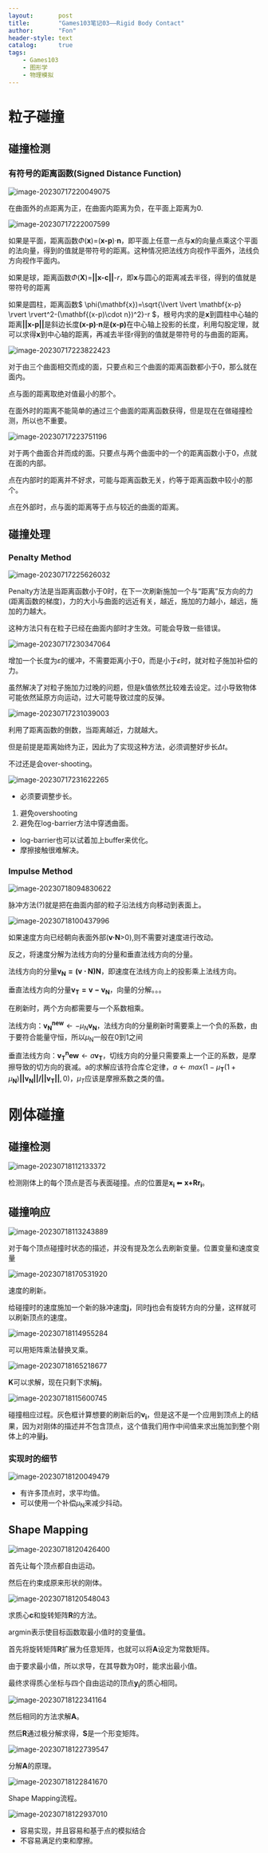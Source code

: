 ```yaml
---
layout:       post
title:        "Games103笔记03——Rigid Body Contact"
author:       "Fon"
header-style: text
catalog:      true
tags:
    - Games103
    - 图形学
    - 物理模拟
---
```




# 粒子碰撞

## 碰撞检测

### 有符号的距离函数(Signed Distance Function)

![image-20230717220049075](https://raw.githubusercontent.com/achmli/achmli.github.io/master/img/Games103/03/image-20230717220049075.png)

在曲面外的点距离为正，在曲面内距离为负，在平面上距离为0.

![image-20230717222007599](https://raw.githubusercontent.com/achmli/achmli.github.io/master/img/Games103/03/image-20230717222007599.png)

如果是平面，距离函数<em>Φ</em>(<strong>x</strong>)=(<strong>x-p</strong>)·<strong>n</strong>，即平面上任意一点与<strong>x</strong>的向量点乘这个平面的法向量，得到的值就是带符号的距离。这种情况把法线方向视作平面外，法线负方向视作平面内。

如果是球，距离函数<em>Φ</em>(<strong>X</strong>)=<strong>||x-c||</strong>-<em>r</em>，即<strong>x</strong>与圆心的距离减去半径，得到的值就是带符号的距离

如果是圆柱，距离函数$ \phi(\mathbf{x})=\sqrt{\lvert \lvert \mathbf{x-p} \rvert \rvert^2-(\mathbf{(x-p)\cdot n})^2}-r $，根号内求的是<strong>x</strong>到圆柱中心轴的距离<strong>||x-p||</strong>是斜边长度<strong>(x-p)·n</strong>是<strong>(x-p)</strong>在中心轴上投影的长度，利用勾股定理，就可以求得<strong>x</strong>到中心轴的距离，再减去半径r得到的值就是带符号的与曲面的距离。

![image-20230717223822423](https://raw.githubusercontent.com/achmli/achmli.github.io/master/img/Games103/03/image-20230717223822423.png)

对于由三个曲面相交而成的面，只要点和三个曲面的距离函数都小于0，那么就在面内。

点与面的距离取绝对值最小的那个。

在面外时的距离不能简单的通过三个曲面的距离函数获得，但是现在在做碰撞检测，所以也不重要。

![image-20230717223751196](https://raw.githubusercontent.com/achmli/achmli.github.io/master/img/Games103/03/image-20230717223751196.png)

对于两个曲面合并而成的面。只要点与两个曲面中的一个的距离函数小于0，点就在面的内部。

点在内部时的距离并不好求，可能与距离函数无关，约等于距离函数中较小的那个。

点在外部时，点与面的距离等于点与较近的曲面的距离。

## 碰撞处理

### Penalty Method

![image-20230717225626032](https://raw.githubusercontent.com/achmli/achmli.github.io/master/img/Games103/03/image-20230717225626032.png)

Penalty方法是当距离函数小于0时，在下一次刷新施加一个与“距离”反方向的力(距离函数的梯度)，力的大小与曲面的远近有关，越近，施加的力越小，越远，施加的力越大。

这种方法只有在粒子已经在曲面内部时才生效。可能会导致一些错误。

![image-20230717230347064](https://raw.githubusercontent.com/achmli/achmli.github.io/master/img/Games103/03/image-20230717230347064.png)

增加一个长度为<em>ε</em>的缓冲，不需要距离小于0，而是小于<em>ε</em>时，就对粒子施加补偿的力。

虽然解决了对粒子施加力过晚的问题，但是k值依然比较难去设定。过小导致物体可能依然延原方向运动，过大可能导致过度的反弹。

![image-20230717231039003](https://raw.githubusercontent.com/achmli/achmli.github.io/master/img/Games103/03/image-20230717231039003.png)

利用了距离函数的倒数，当距离越近，力就越大。

但是前提是距离始终为正，因此为了实现这种方法，必须调整好步长<em>Δt</em>。

不过还是会over-shooting。

![image-20230717231622265](https://raw.githubusercontent.com/achmli/achmli.github.io/master/img/Games103/03/image-20230717231622265.png)

+ 必须要调整步长。

1. 避免overshooting
2. 避免在log-barrier方法中穿透曲面。

+ log-barrier也可以试着加上buffer来优化。
+ 摩擦接触很难解决。

### Impulse Method

![image-20230718094830622](https://raw.githubusercontent.com/achmli/achmli.github.io/master/img/Games103/03/image-20230718094830622.png)

脉冲方法(?)就是把在曲面内部的粒子沿法线方向移动到表面上。

![image-20230718100437996](https://raw.githubusercontent.com/achmli/achmli.github.io/master/img/Games103/03/image-20230718100437996.png)

如果速度方向已经朝向表面外部(<strong>v·N</strong>>0),则不需要对速度进行改动。

反之，将速度分解为法线方向的分量和垂直法线方向的分量。

法线方向的分量$\mathbf{v_N=(v\cdot N)N}$，即速度在法线方向上的投影乘上法线方向。

垂直法线方向的分量$\mathbf{v_T=v-v_N}$，向量的分解。。。

在刷新时，两个方向都需要与一个系数相乘。

法线方向：$\mathbf{v_N^{new}}\leftarrow - \mu_N\mathbf{v_N}$，法线方向的分量刷新时需要乘上一个负的系数，由于要符合能量守恒，所以<em>μ</em><sub>N</sub>一般在0到1之间

垂直法线方向：$\mathbf{v_T^new}\leftarrow a\mathbf{v_T}$，切线方向的分量只需要乘上一个正的系数，是摩擦导致的切方向的衰减。a的求解应该符合库仑定律，$a\leftarrow max(1-\mu _\mathbf{T}(1+\mu_\mathbf{N})\mathbf{\lvert \lvert v_N \rvert \rvert / \lvert \lvert v_T \rvert \rvert},0)$，<em>μ<sub>T</sub></em>应该是摩擦系数之类的值。

# 刚体碰撞

## 碰撞检测

![image-20230718112133372](https://raw.githubusercontent.com/achmli/achmli.github.io/master/img/Games103/03/image-20230718112133372.png)

检测刚体上的每个顶点是否与表面碰撞。点的位置是<strong>x<sub>i</sub></strong> ⬅ <strong>x+Rr<sub>i</sub></strong>。

## 碰撞响应

![image-20230718113243889](https://raw.githubusercontent.com/achmli/achmli.github.io/master/img/Games103/03/image-20230718113243889.png)

对于每个顶点碰撞时状态的描述，并没有提及怎么去刷新变量。位置变量和速度变量

![image-20230718170531920](https://raw.githubusercontent.com/achmli/achmli.github.io/master/img/Games103/03/image-20230718170531920.png)

速度的刷新。

给碰撞时的速度施加一个新的脉冲速度<strong>j</strong>，同时<strong>j</strong>也会有旋转方向的分量，这样就可以刷新顶点的速度。

![image-20230718114955284](https://raw.githubusercontent.com/achmli/achmli.github.io/master/img/Games103/03/image-20230718114955284.png)

可以用矩阵乘法替换叉乘。

![image-20230718165218677](https://raw.githubusercontent.com/achmli/achmli.github.io/master/img/Games103/03/image-20230718165218677.png)

<strong>K</strong>可以求解，现在只剩下求解<strong>j</strong>。

![image-20230718115600745](https://raw.githubusercontent.com/achmli/achmli.github.io/master/img/Games103/03/image-20230718115600745.png)

碰撞相应过程。灰色框计算想要的刷新后的<strong>v<sub>i</sub></strong>，但是这不是一个应用到顶点上的结果，因为对刚体的描述并不包含顶点，这个值我们用作中间值来求出施加到整个刚体上的冲量<strong>j</strong>。

### 实现时的细节

![image-20230718120049479](https://raw.githubusercontent.com/achmli/achmli.github.io/master/img/Games103/03/image-20230718120049479.png)

+ 有许多顶点时，求平均值。
+ 可以使用一个补偿<em>μ</em><sub>N</sub>来减少抖动。

## Shape Mapping

![image-20230718120426400](https://raw.githubusercontent.com/achmli/achmli.github.io/master/img/Games103/03/image-20230718120426400.png)

首先让每个顶点都自由运动。

然后在约束成原来形状的刚体。

![image-20230718120548043](https://raw.githubusercontent.com/achmli/achmli.github.io/master/img/Games103/03/image-20230718120548043.png)

求质心<strong>c</strong>和旋转矩阵<strong>R</strong>的方法。

argmin表示使目标函数取最小值时的变量值。

首先将旋转矩阵<strong>R</strong>扩展为任意矩阵，也就可以将<strong>A</strong>设定为常数矩阵。

由于要求最小值，所以求导，在其导数为0时，能求出最小值。

最终求得质心坐标与四个自由运动的顶点<strong>y<sub>i</sub></strong>的质心相同。

![image-20230718122341164](https://raw.githubusercontent.com/achmli/achmli.github.io/master/img/Games103/03/image-20230718122341164.png)

然后相同的方法求解<strong>A</strong>。

然后<strong>R</strong>通过极分解求得，<strong>S</strong>是一个形变矩阵。

![image-20230718122739547](https://raw.githubusercontent.com/achmli/achmli.github.io/master/img/Games103/03/image-20230718122739547.png)

分解<strong>A</strong>的原理。

![image-20230718122841670](https://raw.githubusercontent.com/achmli/achmli.github.io/master/img/Games103/03/image-20230718122841670.png)

Shape Mapping流程。

![image-20230718122937010](https://raw.githubusercontent.com/achmli/achmli.github.io/master/img/Games103/03/image-20230718122937010.png)

+ 容易实现，并且容易和基于点的模拟结合
+ 不容易满足约束和摩擦。